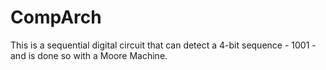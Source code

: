 # CompArch
This is a sequential digital circuit that can detect a 4-bit sequence - 1001 - and is done so with a Moore Machine. 
